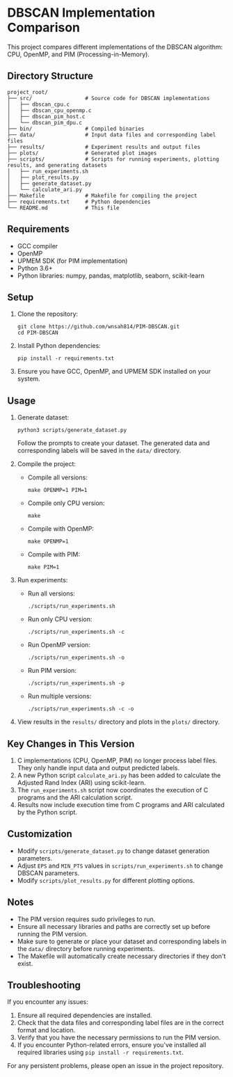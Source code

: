 # DBSCAN Implementation Comparison

This project compares different implementations of the DBSCAN algorithm: CPU, OpenMP, and PIM (Processing-in-Memory).

## Directory Structure

```
project_root/
├── src/                 # Source code for DBSCAN implementations
│   ├── dbscan_cpu.c
│   ├── dbscan_cpu_openmp.c
│   ├── dbscan_pim_host.c
│   └── dbscan_pim_dpu.c
├── bin/                 # Compiled binaries
├── data/                # Input data files and corresponding label files
├── results/             # Experiment results and output files
├── plots/               # Generated plot images
├── scripts/             # Scripts for running experiments, plotting results, and generating datasets
│   ├── run_experiments.sh
│   ├── plot_results.py
│   ├── generate_dataset.py
│   └── calculate_ari.py
├── Makefile             # Makefile for compiling the project
├── requirements.txt     # Python dependencies
└── README.md            # This file
```

## Requirements

- GCC compiler
- OpenMP
- UPMEM SDK (for PIM implementation)
- Python 3.6+
- Python libraries: numpy, pandas, matplotlib, seaborn, scikit-learn

## Setup

1. Clone the repository:
   ```
   git clone https://github.com/wnsah814/PIM-DBSCAN.git
   cd PIM-DBSCAN
   ```

2. Install Python dependencies:
   ```
   pip install -r requirements.txt
   ```

3. Ensure you have GCC, OpenMP, and UPMEM SDK installed on your system.

## Usage

1. Generate dataset:
   ```
   python3 scripts/generate_dataset.py
   ```
   Follow the prompts to create your dataset. The generated data and corresponding labels will be saved in the `data/` directory.

2. Compile the project:
   - Compile all versions:
     ```
     make OPENMP=1 PIM=1
     ```
   - Compile only CPU version:
     ```
     make
     ```
   - Compile with OpenMP:
     ```
     make OPENMP=1
     ```
   - Compile with PIM:
     ```
     make PIM=1
     ```

3. Run experiments:
   - Run all versions:
     ```
     ./scripts/run_experiments.sh
     ```
   - Run only CPU version:
     ```
     ./scripts/run_experiments.sh -c
     ```
   - Run OpenMP version:
     ```
     ./scripts/run_experiments.sh -o
     ```
   - Run PIM version:
     ```
     ./scripts/run_experiments.sh -p
     ```
   - Run multiple versions:
     ```
     ./scripts/run_experiments.sh -c -o
     ```

4. View results in the `results/` directory and plots in the `plots/` directory.

## Key Changes in This Version

1. C implementations (CPU, OpenMP, PIM) no longer process label files. They only handle input data and output predicted labels.
2. A new Python script `calculate_ari.py` has been added to calculate the Adjusted Rand Index (ARI) using scikit-learn.
3. The `run_experiments.sh` script now coordinates the execution of C programs and the ARI calculation script.
4. Results now include execution time from C programs and ARI calculated by the Python script.

## Customization

- Modify `scripts/generate_dataset.py` to change dataset generation parameters.
- Adjust `EPS` and `MIN_PTS` values in `scripts/run_experiments.sh` to change DBSCAN parameters.
- Modify `scripts/plot_results.py` for different plotting options.

## Notes

- The PIM version requires sudo privileges to run.
- Ensure all necessary libraries and paths are correctly set up before running the PIM version.
- Make sure to generate or place your dataset and corresponding labels in the `data/` directory before running experiments.
- The Makefile will automatically create necessary directories if they don't exist.

## Troubleshooting

If you encounter any issues:
1. Ensure all required dependencies are installed.
2. Check that the data files and corresponding label files are in the correct format and location.
3. Verify that you have the necessary permissions to run the PIM version.
4. If you encounter Python-related errors, ensure you've installed all required libraries using `pip install -r requirements.txt`.

For any persistent problems, please open an issue in the project repository.